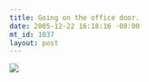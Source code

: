 ```yaml
--- 
title: Going on the office door.
date: 2005-12-22 16:18:16 -08:00
mt_id: 1037
layout: post
---
```

![][1]

   [1]: http://images.nonpolynomial.com/numberporn.com/blog/warning.jpg


